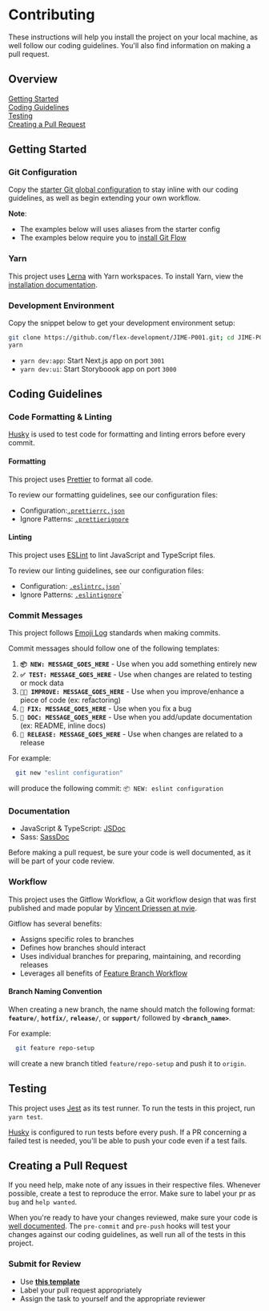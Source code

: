 # Contributing

These instructions will help you install the project on your local machine, as
well follow our coding guidelines. You'll also find information on making a pull
request.

## Overview

[Getting Started](#getting-started)  
[Coding Guidelines](#coding-guidlines)  
[Testing](#testing)  
[Creating a Pull Request](#creating-a-pull-request)

## Getting Started

### Git Configuration

Copy the [starter Git global configuration](.gitconfig) to stay inline with our
coding guidelines, as well as begin extending your own workflow.

**Note**:

- The examples below will uses aliases from the starter config
- The examples below require you to
  [install Git Flow](https://github.com/nvie/gitflow/wiki/Installation)

### Yarn

This project uses [Lerna](https://lerna.js.org/) with Yarn workspaces. To
install Yarn, view the
[installation documentation](https://classic.yarnpkg.com/en/docs/install).

### Development Environment

Copy the snippet below to get your development environment setup:

```zsh
git clone https://github.com/flex-development/JIME-P001.git; cd JIME-P001
yarn
```

- `yarn dev:app`: Start Next.js app on port `3001`
- `yarn dev:ui`: Start Storyboook app on port `3000`

## Coding Guidelines

### Code Formatting & Linting

[Husky](https://github.com/typicode/husky) is used to test code for formatting
and linting errors before every commit.

#### Formatting

This project uses [Prettier](https://prettier.io/) to format all code.

To review our formatting guidelines, see our configuration files:

- Configuration:[`.prettierrc.json`](../.prettierrc.json)
- Ignore Patterns: [`.prettierignore`](../.prettierignore)

#### Linting

This project uses [ESLint](https://eslint.org/) to lint JavaScript and
TypeScript files.

To review our linting guidelines, see our configuration files:

- Configuration: [`.eslintrc.json`](../.eslintrc.json)`
- Ignore Patterns: [`.eslintignore`](../.eslintignore)`

### Commit Messages

This project follows [Emoji Log](https://github.com/ahmadawais/Emoji-Log)
standards when making commits.

Commit messages should follow one of the following templates:

1. **`📦 NEW: MESSAGE_GOES_HERE`** - Use when you add something entirely new
2. **`✅ TEST: MESSAGE_GOES_HERE`** - Use when changes are related to testing or
   mock data
3. **`👌🏾 IMPROVE: MESSAGE_GOES_HERE`** - Use when you improve/enhance a piece of
   code (ex: refactoring)
4. **`🐛 FIX: MESSAGE_GOES_HERE`** - Use when you fix a bug
5. **`📖 DOC: MESSAGE_GOES_HERE`** - Use when you add/update documentation (ex:
   README, inline docs)
6. **`🚀 RELEASE: MESSAGE_GOES_HERE`** - Use when changes are related to a
   release

For example:

```zsh
  git new "eslint configuration"
```

will produce the following commit: `📦 NEW: eslint configuration`

### Documentation

- JavaScript & TypeScript: [JSDoc](https://jsdoc.app)
- Sass: [SassDoc](http://sassdoc.com/annotations/)

Before making a pull request, be sure your code is well documented, as it will
be part of your code review.

### Workflow

This project uses the Gitflow Workflow, a Git workflow design that was first
published and made popular by
[Vincent Driessen at nvie](https://nvie.com/posts/a-successful-git-branching-model/).

Gitflow has several benefits:

- Assigns specific roles to branches
- Defines how branches should interact
- Uses individual branches for preparing, maintaining, and recording releases
- Leverages all benefits of
  [Feature Branch Workflow](https://www.atlassian.com/git/tutorials/comparing-workflows/feature-branch-workflow)

#### Branch Naming Convention

When creating a new branch, the name should match the following format:
**`feature/`**, **`hotfix/`**, **`release/`**, or **`support/`** followed by
**`<branch_name>`**.

For example:

```zsh
  git feature repo-setup
```

will create a new branch titled `feature/repo-setup` and push it to `origin`.

## Testing

This project uses [Jest](https://jestjs.io/) as its test runner. To run the
tests in this project, run `yarn test`.

[Husky](https://github.com/typicode/husky) is configured to run tests before
every push. If a PR concerning a failed test is needed, you'll be able to push
your code even if a test fails.

## Creating a Pull Request

If you need help, make note of any issues in their respective files. Whenever
possible, create a test to reproduce the error. Make sure to label your pr as
`bug` and `help wanted`.

When you're ready to have your changes reviewed, make sure your code is
[well documented](#documentation). The `pre-commit` and `pre-push` hooks will
test your changes against our coding guidelines, as well run all of the tests in
this project.

### Submit for Review

- Use [**this template**](./pull_request_template.md)
- Label your pull request appropriately
- Assign the task to yourself and the appropriate reviewer
